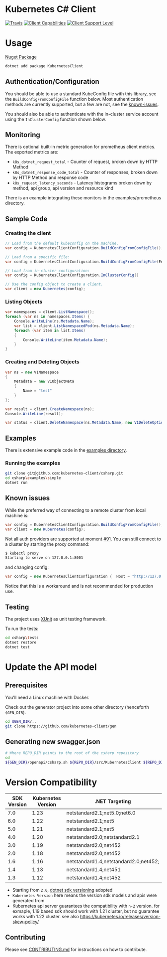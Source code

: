 # Kubernetes C# Client
[![Travis](https://img.shields.io/travis/kubernetes-client/csharp.svg)](https://travis-ci.org/kubernetes-client/csharp)
[![Client Capabilities](https://img.shields.io/badge/Kubernetes%20client-Silver-blue.svg?style=flat&colorB=C0C0C0&colorA=306CE8)](http://bit.ly/kubernetes-client-capabilities-badge)
[![Client Support Level](https://img.shields.io/badge/kubernetes%20client-beta-green.svg?style=flat&colorA=306CE8)](http://bit.ly/kubernetes-client-support-badge)

# Usage
[Nuget Package](https://www.nuget.org/packages/KubernetesClient/)

```sh
dotnet add package KubernetesClient
```

## Authentication/Configuration
You should be able to use a standard KubeConfig file with this library,
see the `BuildConfigFromConfigFile` function below. Most authentication
methods are currently supported, but a few are not, see the
[known-issues](https://github.com/kubernetes-client/csharp#known-issues).

You should also be able to authenticate with the in-cluster service
account using the `InClusterConfig` function shown below.

## Monitoring
There is optional built-in metric generation for prometheus client metrics.
The exported metrics are:

* `k8s_dotnet_request_total` - Counter of request, broken down by HTTP Method
* `k8s_dotnet_response_code_total` - Counter of responses, broken down by HTTP Method and response code
* `k8s_request_latency_seconds` - Latency histograms broken down by method, api group, api version and resource kind

There is an example integrating these monitors in the examples/prometheus directory.

## Sample Code

### Creating the client
```c#
// Load from the default kubeconfig on the machine.
var config = KubernetesClientConfiguration.BuildConfigFromConfigFile();

// Load from a specific file:
var config = KubernetesClientConfiguration.BuildConfigFromConfigFile(Environment.GetEnvironmentVariable("KUBECONFIG"));

// Load from in-cluster configuration:
var config = KubernetesClientConfiguration.InClusterConfig()

// Use the config object to create a client.
var client = new Kubernetes(config);
```

### Listing Objects
```c#
var namespaces = client.ListNamespace();
foreach (var ns in namespaces.Items) {
    Console.WriteLine(ns.Metadata.Name);
    var list = client.ListNamespacedPod(ns.Metadata.Name);
    foreach (var item in list.Items)
    {
        Console.WriteLine(item.Metadata.Name);
    }
}
```

### Creating and Deleting Objects
```c#
var ns = new V1Namespace
{
    Metadata = new V1ObjectMeta
    {
        Name = "test"
    }
};

var result = client.CreateNamespace(ns);
Console.WriteLine(result);

var status = client.DeleteNamespace(ns.Metadata.Name, new V1DeleteOptions());
```

## Examples

There is extensive example code in the [examples directory](https://github.com/kubernetes-client/csharp/tree/master/examples).

### Running the examples

```bash
git clone git@github.com:kubernetes-client/csharp.git
cd csharp\examples\simple
dotnet run
```

## Known issues

While the preferred way of connecting to a remote cluster from local machine is:

```c#
var config = KubernetesClientConfiguration.BuildConfigFromConfigFile();
var client = new Kubernetes(config);
```

Not all auth providers are supported at moment [#91](https://github.com/kubernetes-client/csharp/issues/91#issuecomment-362920478). You can still connect to a cluster by starting the proxy command:

```bash
$ kubectl proxy
Starting to serve on 127.0.0.1:8001
```

and changing config:

```c#
var config = new KubernetesClientConfiguration {  Host = "http://127.0.0.1:8001" };
```

Notice that this is a workaround and is not recommended for production use.

## Testing

The project uses [XUnit](https://xunit.github.io) as unit testing framework.

To run the tests:

```bash
cd csharp\tests
dotnet restore
dotnet test
```

# Update the API model

## Prerequisites

You'll need a Linux machine with Docker.

Check out the generator project into some other directory
(henceforth `$GEN_DIR`).

```bash
cd $GEN_DIR/..
git clone https://github.com/kubernetes-client/gen
```

## Generating new swagger.json

```bash
# Where REPO_DIR points to the root of the csharp repository
cd
${GEN_DIR}/openapi/csharp.sh ${REPO_DIR}/src/KubernetesClient ${REPO_DIR}/csharp.settings
```

# Version Compatibility

| SDK Version | Kubernetes Version | .NET Targeting                        |
|-------------|--------------------|---------------------------------------|
| 7.0         | 1.23               | netstandard2.1;net5.0;net6.0          |
| 6.0         | 1.22               | netstandard2.1;net5                   |
| 5.0         | 1.21               | netstandard2.1;net5                   |
| 4.0         | 1.20               | netstandard2.0;netstandard2.1         |
| 3.0         | 1.19               | netstandard2.0;net452                 |
| 2.0         | 1.18               | netstandard2.0;net452                 |
| 1.6         | 1.16               | netstandard1.4;netstandard2.0;net452; |
| 1.4         | 1.13               | netstandard1.4;net451                 |
| 1.3         | 1.12               | netstandard1.4;net452                 |

 * Starting from `2.0`, [dotnet sdk versioning](https://github.com/kubernetes-client/csharp/issues/400) adopted
 * `Kubernetes Version` here means the version sdk models and apis were generated from
 * Kubernetes api server guarantees the compatibility with `n-2` version. for exmaple, 1.19 based sdk should work with 1.21 cluster, but no guarantee works with 1.22 cluster. see also <https://kubernetes.io/releases/version-skew-policy/>


## Contributing

Please see [CONTRIBUTING.md](CONTRIBUTING.md) for instructions on how to contribute.
